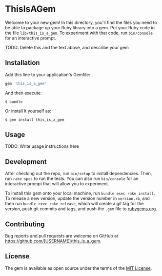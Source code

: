 # ThisIsAGem

Welcome to your new gem! In this directory, you'll find the files you need to be able to package up your Ruby library into a gem. Put your Ruby code in the file `lib/this_is_a_gem`. To experiment with that code, run `bin/console` for an interactive prompt.

TODO: Delete this and the text above, and describe your gem

## Installation

Add this line to your application's Gemfile:

```ruby
gem 'this_is_a_gem'
```

And then execute:

    $ bundle

Or install it yourself as:

    $ gem install this_is_a_gem

## Usage

TODO: Write usage instructions here

## Development

After checking out the repo, run `bin/setup` to install dependencies. Then, run `rake spec` to run the tests. You can also run `bin/console` for an interactive prompt that will allow you to experiment.

To install this gem onto your local machine, run `bundle exec rake install`. To release a new version, update the version number in `version.rb`, and then run `bundle exec rake release`, which will create a git tag for the version, push git commits and tags, and push the `.gem` file to [rubygems.org](https://rubygems.org).

## Contributing

Bug reports and pull requests are welcome on GitHub at https://github.com/[USERNAME]/this_is_a_gem.


## License

The gem is available as open source under the terms of the [MIT License](http://opensource.org/licenses/MIT).

